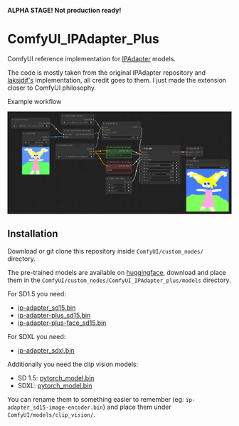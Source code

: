 **ALPHA STAGE! Not production ready!**

# ComfyUI_IPAdapter_Plus
ComfyUI reference implementation for [IPAdapter](https://github.com/tencent-ailab/IP-Adapter/tree/6fb9d3554a5c774f41e187e8fdbc7b9a1db8c2e3) models.

The code is mostly taken from the original IPAdapter repository and [laksjdjf's](https://github.com/laksjdjf/IPAdapter-ComfyUI/tree/main) implementation, all credit goes to them. I just made the extension closer to ComfyUI philosophy.

Example workflow

![IPAdapter Example workflow](./ipadapter_workflow.png)

## Installation

Download or git clone this repository inside `ComfyUI/custom_nodes/` directory.

The pre-trained models are available on [huggingface](https://huggingface.co/h94/IP-Adapter), download and place them in the `ComfyUI/custom_nodes/ComfyUI_IPAdapter_plus/models` directory.

For SD1.5 you need:

- [ip-adapter_sd15.bin](https://huggingface.co/h94/IP-Adapter/resolve/main/models/ip-adapter_sd15.bin)
- [ip-adapter-plus_sd15.bin](https://huggingface.co/h94/IP-Adapter/resolve/main/models/ip-adapter-plus_sd15.bin)
- [ip-adapter-plus-face_sd15.bin](https://huggingface.co/h94/IP-Adapter/resolve/main/models/ip-adapter-plus-face_sd15.bin)

For SDXL you need:
- [ip-adapter_sdxl.bin](https://huggingface.co/h94/IP-Adapter/resolve/main/sdxl_models/ip-adapter_sdxl.bin)

Additionally you need the clip vision models:

- SD 1.5: [pytorch_model.bin](https://huggingface.co/h94/IP-Adapter/resolve/main/models/image_encoder/pytorch_model.bin)
- SDXL: [pytorch_model.bin](https://huggingface.co/h94/IP-Adapter/resolve/main/sdxl_models/image_encoder/pytorch_model.bin)

You can rename them to something easier to remember (eg: `ip-adapter_sd15-image-encoder.bin`) and place them under `ComfyUI/models/clip_vision/`.